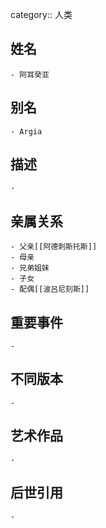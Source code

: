 category:: 人类
## 姓名
	- 阿耳癸亚
## 别名
	- Argia
## 描述
	-
## 亲属关系
	- 父亲[[阿德刺斯托斯]]
	- 母亲
	- 兄弟姐妹
	- 子女
	- 配偶[[波吕尼刻斯]]
## 重要事件
	-
## 不同版本
	-
## 艺术作品
	-
## 后世引用
	-
